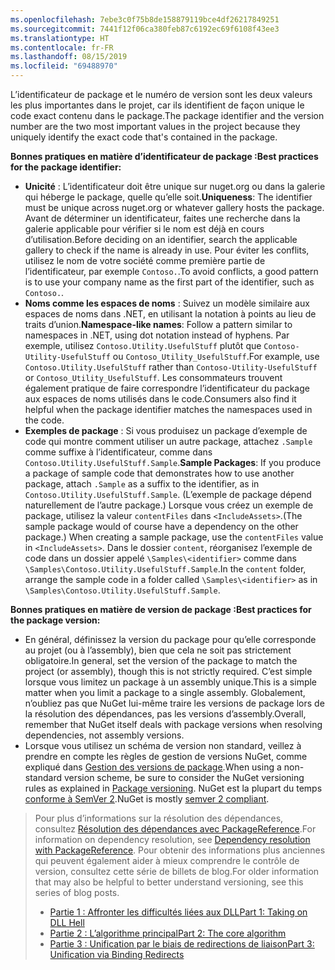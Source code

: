 ```yaml
---
ms.openlocfilehash: 7ebe3c0f75b8de158879119bce4df26217849251
ms.sourcegitcommit: 7441f12f06ca380feb87c6192ec69f6108f43ee3
ms.translationtype: HT
ms.contentlocale: fr-FR
ms.lasthandoff: 08/15/2019
ms.locfileid: "69488970"
---
```

<span data-ttu-id="b7bfb-101">L’identificateur de package et le numéro de version sont les deux valeurs les plus importantes dans le projet, car ils identifient de façon unique le code exact contenu dans le package.</span><span class="sxs-lookup"><span data-stu-id="b7bfb-101">The package identifier and the version number are the two most important values in the project because they uniquely identify the exact code that's contained in the package.</span></span>

<span data-ttu-id="b7bfb-102">**Bonnes pratiques en matière d’identificateur de package :**</span><span class="sxs-lookup"><span data-stu-id="b7bfb-102">**Best practices for the package identifier:**</span></span>

- <span data-ttu-id="b7bfb-103">**Unicité** : L’identificateur doit être unique sur nuget.org ou dans la galerie qui héberge le package, quelle qu’elle soit.</span><span class="sxs-lookup"><span data-stu-id="b7bfb-103">**Uniqueness**: The identifier must be unique across nuget.org or whatever gallery hosts the package.</span></span> <span data-ttu-id="b7bfb-104">Avant de déterminer un identificateur, faites une recherche dans la galerie applicable pour vérifier si le nom est déjà en cours d’utilisation.</span><span class="sxs-lookup"><span data-stu-id="b7bfb-104">Before deciding on an identifier, search the applicable gallery to check if the name is already in use.</span></span> <span data-ttu-id="b7bfb-105">Pour éviter les conflits, utilisez le nom de votre société comme première partie de l’identificateur, par exemple `Contoso.`.</span><span class="sxs-lookup"><span data-stu-id="b7bfb-105">To avoid conflicts, a good pattern is to use your company name as the first part of the identifier, such as `Contoso.`.</span></span>
- <span data-ttu-id="b7bfb-106">**Noms comme les espaces de noms** : Suivez un modèle similaire aux espaces de noms dans .NET, en utilisant la notation à points au lieu de traits d’union.</span><span class="sxs-lookup"><span data-stu-id="b7bfb-106">**Namespace-like names**: Follow a pattern similar to namespaces in .NET, using dot notation instead of hyphens.</span></span> <span data-ttu-id="b7bfb-107">Par exemple, utilisez `Contoso.Utility.UsefulStuff` plutôt que `Contoso-Utility-UsefulStuff` ou `Contoso_Utility_UsefulStuff`.</span><span class="sxs-lookup"><span data-stu-id="b7bfb-107">For example, use `Contoso.Utility.UsefulStuff` rather than `Contoso-Utility-UsefulStuff` or `Contoso_Utility_UsefulStuff`.</span></span> <span data-ttu-id="b7bfb-108">Les consommateurs trouvent également pratique de faire correspondre l’identificateur du package aux espaces de noms utilisés dans le code.</span><span class="sxs-lookup"><span data-stu-id="b7bfb-108">Consumers also find it helpful when the package identifier matches the namespaces used in the code.</span></span>
- <span data-ttu-id="b7bfb-109">**Exemples de package** : Si vous produisez un package d’exemple de code qui montre comment utiliser un autre package, attachez `.Sample` comme suffixe à l’identificateur, comme dans `Contoso.Utility.UsefulStuff.Sample`.</span><span class="sxs-lookup"><span data-stu-id="b7bfb-109">**Sample Packages**: If you produce a package of sample code that demonstrates how to use another package, attach `.Sample` as a suffix to the identifier, as in `Contoso.Utility.UsefulStuff.Sample`.</span></span> <span data-ttu-id="b7bfb-110">(L’exemple de package dépend naturellement de l’autre package.) Lorsque vous créez un exemple de package, utilisez la valeur `contentFiles` dans `<IncludeAssets>`.</span><span class="sxs-lookup"><span data-stu-id="b7bfb-110">(The sample package would of course have a dependency on the other package.) When creating a sample package, use the `contentFiles` value in `<IncludeAssets>`.</span></span> <span data-ttu-id="b7bfb-111">Dans le dossier `content`, réorganisez l’exemple de code dans un dossier appelé `\Samples\<identifier>` comme dans `\Samples\Contoso.Utility.UsefulStuff.Sample`.</span><span class="sxs-lookup"><span data-stu-id="b7bfb-111">In the `content` folder, arrange the sample code in a folder called `\Samples\<identifier>` as in `\Samples\Contoso.Utility.UsefulStuff.Sample`.</span></span>

<span data-ttu-id="b7bfb-112">**Bonnes pratiques en matière de version de package :**</span><span class="sxs-lookup"><span data-stu-id="b7bfb-112">**Best practices for the package version:**</span></span>

- <span data-ttu-id="b7bfb-113">En général, définissez la version du package pour qu’elle corresponde au projet (ou à l’assembly), bien que cela ne soit pas strictement obligatoire.</span><span class="sxs-lookup"><span data-stu-id="b7bfb-113">In general, set the version of the package to match the project (or assembly), though this is not strictly required.</span></span> <span data-ttu-id="b7bfb-114">C’est simple lorsque vous limitez un package à un assembly unique.</span><span class="sxs-lookup"><span data-stu-id="b7bfb-114">This is a simple matter when you limit a package to a single assembly.</span></span> <span data-ttu-id="b7bfb-115">Globalement, n’oubliez pas que NuGet lui-même traire les versions de package lors de la résolution des dépendances, pas les versions d’assembly.</span><span class="sxs-lookup"><span data-stu-id="b7bfb-115">Overall, remember that NuGet itself deals with package versions when resolving dependencies, not assembly versions.</span></span>
- <span data-ttu-id="b7bfb-116">Lorsque vous utilisez un schéma de version non standard, veillez à prendre en compte les règles de gestion de versions NuGet, comme expliqué dans [Gestion des versions de package](../../concepts/package-versioning.md).</span><span class="sxs-lookup"><span data-stu-id="b7bfb-116">When using a non-standard version scheme, be sure to consider the NuGet versioning rules as explained in [Package versioning](../../concepts/package-versioning.md).</span></span> <span data-ttu-id="b7bfb-117">NuGet est la plupart du temps [conforme à SemVer 2](../../concepts/package-versioning.md#semantic-versioning-200).</span><span class="sxs-lookup"><span data-stu-id="b7bfb-117">NuGet is mostly [semver 2 compliant](../../concepts/package-versioning.md#semantic-versioning-200).</span></span>

> <span data-ttu-id="b7bfb-118">Pour plus d’informations sur la résolution des dépendances, consultez [Résolution des dépendances avec PackageReference](../../concepts/dependency-resolution.md#dependency-resolution-with-packagereference).</span><span class="sxs-lookup"><span data-stu-id="b7bfb-118">For information on dependency resolution, see [Dependency resolution with PackageReference](../../concepts/dependency-resolution.md#dependency-resolution-with-packagereference).</span></span> <span data-ttu-id="b7bfb-119">Pour obtenir des informations plus anciennes qui peuvent également aider à mieux comprendre le contrôle de version, consultez cette série de billets de blog.</span><span class="sxs-lookup"><span data-stu-id="b7bfb-119">For older information that may also be helpful to better understand versioning, see this series of blog posts.</span></span>
>
> - [<span data-ttu-id="b7bfb-120">Partie 1 : Affronter les difficultés liées aux DLL</span><span class="sxs-lookup"><span data-stu-id="b7bfb-120">Part 1: Taking on DLL Hell</span></span>](http://blog.davidebbo.com/2011/01/nuget-versioning-part-1-taking-on-dll.html)
> - [<span data-ttu-id="b7bfb-121">Partie 2 : L’algorithme principal</span><span class="sxs-lookup"><span data-stu-id="b7bfb-121">Part 2: The core algorithm</span></span>](http://blog.davidebbo.com/2011/01/nuget-versioning-part-2-core-algorithm.html)
> - [<span data-ttu-id="b7bfb-122">Partie 3 : Unification par le biais de redirections de liaison</span><span class="sxs-lookup"><span data-stu-id="b7bfb-122">Part 3: Unification via Binding Redirects</span></span>](http://blog.davidebbo.com/2011/01/nuget-versioning-part-3-unification-via.html)
